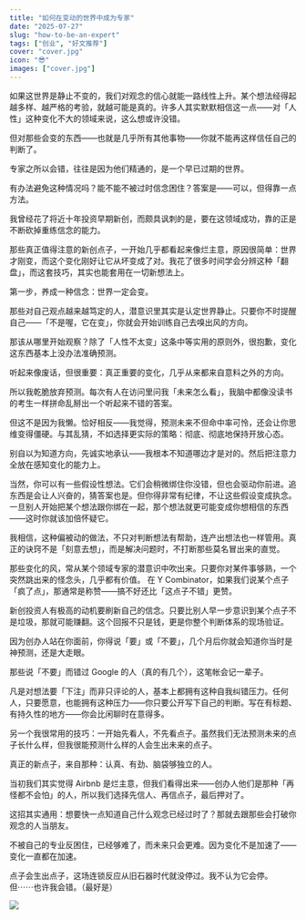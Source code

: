 ```yaml
---
title: "如何在变动的世界中成为专家"
date: "2025-07-27"
slug: "how-to-be-an-expert"
tags: ["创业", "好文推荐"]
cover: "cover.jpg"
icon: "😎"
images: ["cover.jpg"]
---
```

如果这世界是静止不变的，我们对观念的信心就能一路线性上升。某个想法经得起越多样、越严格的考验，就越可能是真的。许多人其实默默相信这一点——对「人性」这种变化不大的领域来说，这么想或许没错。



但对那些会变的东西——也就是几乎所有其他事物——你就不能再这样信任自己的判断了。



专家之所以会错，往往是因为他们精通的，是一个早已过期的世界。



有办法避免这种情况吗？能不能不被过时信念困住？答案是——可以，但得靠一点方法。



我曾经花了将近十年投资早期新创，而颇具讽刺的是，要在这领域成功，靠的正是不断砍掉重练信念的能力。



那些真正值得注意的新创点子，一开始几乎都看起来像烂主意，原因很简单：世界才刚变，而这个变化刚好让它从坏变成了对。我花了很多时间学会分辨这种「翻盘」，而这套技巧，其实也能套用在一切新想法上。



第一步，养成一种信念：世界一定会变。



那些对自己观点越来越笃定的人，潜意识里其实是认定世界静止。只要你不时提醒自己——「不是喔，它在变」，你就会开始训练自己去嗅出风的方向。



那该从哪里开始观察？除了「人性不太变」这条中等实用的原则外，很抱歉，变化这东西基本上没办法准确预测。



听起来像废话，但很重要：真正重要的变化，几乎从来都来自意料之外的方向。



所以我乾脆放弃预测。每次有人在访问里问我「未来怎么看」，我脑中都像没读书的考生一样拼命乱掰出一个听起来不错的答案。



但这不是因为我懒。恰好相反——我觉得，预测未来不但命中率可怜，还会让你思维变得僵硬。与其乱猜，不如选择更实际的策略：彻底、彻底地保持开放心态。



别自以为知道方向，先诚实地承认——我根本不知道哪边才是对的。然后把注意力全放在感知变化的能力上。



当然，你可以有一些假设性想法。它们会稍微绑住你没错，但也会驱动你前进。追东西是会让人兴奋的，猜答案也是。但你得非常有纪律，不让这些假设变成执念。
一旦别人开始把某个想法跟你绑在一起，那个想法就更可能变成你想相信的东西——这时你就该加倍怀疑它。



我相信，这种偏被动的做法，不只对判断想法有帮助，连产出想法也一样管用。真正的诀窍不是「刻意去想」，而是解决问题时，不打断那些莫名冒出来的直觉。



那些变化的风，常从某个领域专家的潜意识中吹出来。只要你对某件事够熟，一个突然跳出来的怪念头，几乎都有价值。
在 Y Combinator，如果我们说某个点子「疯了点」，那通常是称赞——搞不好还比「这点子不错」更赞。



新创投资人有极高的动机要刷新自己的信念。只要比别人早一步意识到某个点子不是垃圾，那就可能赚翻。这个回报不只是钱，更是你整个判断体系的现场验证。



因为创办人站在你面前，你得说「要」或「不要」，几个月后你就会知道你当时是神预测，还是大走眼。



那些说「不要」而错过 Google 的人（真的有几个），这笔帐会记一辈子。



凡是对想法要「下注」而非只评论的人，基本上都拥有这种自我纠错压力。任何人，只要愿意，也能拥有这种压力——你只要公开写下自己的判断。写在有标题、有持久性的地方——你会比闲聊时在意得多。



另一个我很常用的技巧：一开始先看人，不先看点子。虽然我们无法预测未来的点子长什么样，但我很能预测什么样的人会生出未来的点子。



真正的新点子，来自那种：认真、有劲、脑袋够独立的人。



当初我们其实觉得 Airbnb 是烂主意，但我们看得出来——创办人他们是那种「再怪都不会怕」的人，所以我们选择先信人、再信点子，最后押对了。



这招其实通用：想要快一点知道自己什么观念已经过时了？那就去跟那些会打破你观念的人当朋友。



不被自己的专业反困住，已经够难了，而未来只会更难。因为变化不是加速了——变化一直都在加速。



点子会生出点子，这场连锁反应从旧石器时代就没停过。我不认为它会停。
但⋯⋯也许我会错。（最好是）




![](https://prod-files-secure.s3.us-west-2.amazonaws.com/112d0858-5090-4d34-a606-b75eb8d65fd2/46476355-9cf3-4e99-9b7a-3531bc426380/1000202064.png?X-Amz-Algorithm=AWS4-HMAC-SHA256&X-Amz-Content-Sha256=UNSIGNED-PAYLOAD&X-Amz-Credential=ASIAZI2LB466TVIPFR6G%2F20250823%2Fus-west-2%2Fs3%2Faws4_request&X-Amz-Date=20250823T201302Z&X-Amz-Expires=3600&X-Amz-Security-Token=IQoJb3JpZ2luX2VjENr%2F%2F%2F%2F%2F%2F%2F%2F%2F%2FwEaCXVzLXdlc3QtMiJHMEUCIQCT%2BxUomBZL4xKluNjAM0gmnCXXCqZvkAEOrFGNEM%2FNJQIgbZAgdCvtpy%2FZ5dLazdae5lelzYIN%2FOFQxE6oBqLn%2Fxcq%2FwMIMxAAGgw2Mzc0MjMxODM4MDUiDMfp7YU%2FrKPjfNls5ircA4CSXLQYGI4poUMeQ9zR3%2BhbTBM7nXyoJsZs87%2B1MZiAWdSgXaAPjy7ZiYHR6sZwcio%2FBRsaOPgfYJKa9qu5GjW2IBswFEU178SQEmkOuSD7saPs%2FKmEXFN9lUG6N0hl%2BAiTppg6HkwPqp7fA8Ual%2BfWinCvkgT%2FFQ5MmP8ib8VdYB3ONh3YR8ZQOxm5VBIKO8qVJh87vPJRFKBb61f0%2Frfiiw%2Bmt3usPEl8sYfK59gECDLxQugpoplLHNGDgikTrhHygngBGkjiUFDlu6nWCafHidT0csN%2BcwpJOcygv%2Fx0sky0YM6trFyQfuhLusFEsYo4FkpzQ11bUqI959C9b1VS6gnfO0CUXi1526O0XsP0McMaGs2tb%2BXVuZpNe9H2AUIhoNDQ1fvH8eewagYbi0gQ1LCIeQd8JPWGGIr5dCp%2BkUIq9RKXyS0qWXZ5NfrGEUasxCsJblR%2FWx%2Fu0XgRAVcOS3BYsTymkSeQ6kwokA9P5gG%2BQ8B9RzDxtZVQKGPtTNh%2F7rbaEaSykqO%2BegQQWMIi%2FX0XWUSBl6r04SeNDrGsPfVzQzSD1EgF6ykknifLAIhQE3o%2FnJf51kYoISeRs8xMzHPd8W9jnjq0i0teu5ZS%2FJz1o5bnMKF01ZCyMIaHqMUGOqUBFlurnWdjp1mivhcWuklXvl7NPiLojQqi17BgRNBPFd3k6UnQwVCPs3x26m%2Bj6E3FdsyIxDlviqCRxbPu277ppb%2Fo%2BhqNqAlj3YGqvOSgZvXj8hjR8Gu%2BTfmOiBbm0V5IlGtavMt73uCF8kqdpGfmByQ6DZcV%2By3gyi6YHg84qXDSu%2Bs7iopMwuNDo5wCW%2BphgNxtsu%2Be4CVgm3JJ4ce4nuT8FcPd&X-Amz-Signature=3ac26115cd5c809f9ad13e27975d4a26f826fd9379f7da94d8cb12b2946e5e49&X-Amz-SignedHeaders=host&x-amz-checksum-mode=ENABLED&x-id=GetObject)

